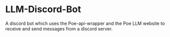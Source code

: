 # LLM-Discord-Bot
A discord bot which uses the Poe-api-wrapper and the Poe LLM website to receive and send messages from a discord server.
